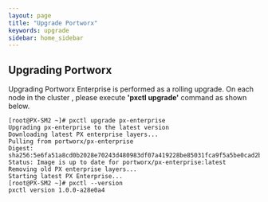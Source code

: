 ```yaml
---
layout: page
title: "Upgrade Portworx"
keywords: upgrade
sidebar: home_sidebar
---
```


## Upgrading Portworx 

Upgrading Portworx Enterprise is performed as a rolling upgrade.
On each node in the cluster , please execute **'pxctl upgrade'** command as shown below.

```
[root@PX-SM2 ~]# pxctl upgrade px-enterprise
Upgrading px-enterprise to the latest version
Downloading latest PX enterprise layers...
Pulling from portworx/px-enterprise
Digest: sha256:5e6fa51a8cd0b2028e70243d480983df07a419228be85031fca9f5a5be0cad2b
Status: Image is up to date for portworx/px-enterprise:latest
Removing old PX enterprise layers...
Starting latest PX Enterprise...
[root@PX-SM2 ~]# pxctl --version
pxctl version 1.0.0-a28e0a4
```

